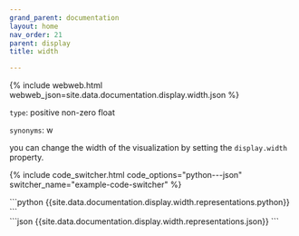 ```yaml
---
grand_parent: documentation
layout: home
nav_order: 21
parent: display
title: width

---
```


{% include webweb.html webweb_json=site.data.documentation.display.width.json %}

```type```: positive non-zero float

```synonyms```: w

you can change the width of the visualization by setting the `display.width` property.

{% include code_switcher.html code_options="python---json" switcher_name="example-code-switcher" %}
<div class='select-code-block example-code-switcher python-code-block select-code-block-visible'></div>
```python
{{site.data.documentation.display.width.representations.python}}
```
<div class='select-code-block example-code-switcher json-code-block'></div>
```json
{{site.data.documentation.display.width.representations.json}}
```